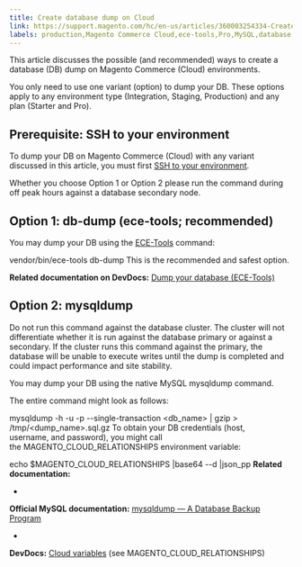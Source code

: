 ```yaml
---
title: Create database dump on Cloud
link: https://support.magento.com/hc/en-us/articles/360003254334-Create-database-dump-on-Cloud
labels: production,Magento Commerce Cloud,ece-tools,Pro,MySQL,database,how to,Starter
---
```


This article discusses the possible (and recommended) ways to create a database (DB) dump on Magento Commerce (Cloud) environments.

You only need to use one variant (option) to dump your DB. These options apply to any environment type (Integration, Staging, Production) and any plan (Starter and Pro).

## Prerequisite: SSH to your environment

To dump your DB on Magento Commerce (Cloud) with any variant discussed in this article, you must first [SSH to your environment](http://devdocs.magento.com/guides/v2.2/cloud/env/environments-ssh.html#ssh).

Whether you choose Option 1 or Option 2 please run the command during off peak hours against a database secondary node.

## Option 1: db-dump (**ece-tools; recommended**)

You may dump your DB using the [ECE-Tools](http://devdocs.magento.com/guides/v2.2/cloud/composer-packages/ece-tools.html) command:

vendor/bin/ece-tools db-dump
This is the recommended and safest option.

**Related documentation on DevDocs:** [Dump your database (ECE-Tools)](http://devdocs.magento.com/guides/v2.2/cloud/project/project-webint-snap.html#db-dump)

## Option 2: mysqldump

Do not run this command against the database cluster. The cluster will not differentiate whether it is run against the database primary or against a secondary. If the cluster runs this command against the primary, the database will be unable to execute writes until the dump is completed and could impact performance and site stability.

You may dump your DB using the native MySQL mysqldump command.

The entire command might look as follows:

mysqldump -h <host> -u <username> -p<password> --single-transaction <db\_name> | gzip > /tmp/<dump\_name>.sql.gz
To obtain your DB credentials (host, username, and password), you might call the MAGENTO\_CLOUD\_RELATIONSHIPS environment variable:

echo $MAGENTO\_CLOUD\_RELATIONSHIPS |base64 --d |json\_pp
**Related documentation:**

* 
**Official MySQL documentation:** [mysqldump — A Database Backup Program](https://dev.mysql.com/doc/refman/8.0/en/mysqldump.html)

* 
**DevDocs:** [Cloud variables](http://devdocs.magento.com/guides/v2.2/cloud/env/variables-cloud.html) (see MAGENTO\_CLOUD\_RELATIONSHIPS)

